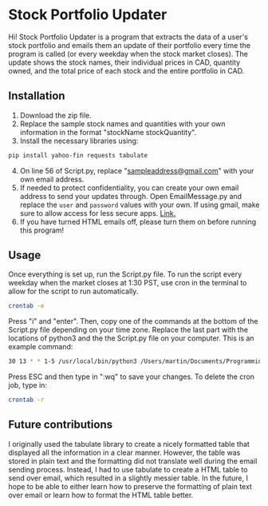 
# Stock Portfolio Updater

Hi! Stock Portfolio Updater is a program that extracts the data of a user's stock portfolio and emails them an update of their portfolio every time the program is called (or every weekday when the stock market closes). The update shows the stock names, their individual prices in CAD, quantity owned, and the total price of each stock and the entire portfolio in CAD.

## Installation

1. Download the zip file.
2. Replace the sample stock names and quantities with your own information in the format "stockName stockQuantity".
3. Install the necessary libraries using:
```bash
pip install yahoo-fin requests tabulate
```
4. On line 56 of Script.py, replace "sampleaddress@gmail.com" with your own email address.
5. If needed to protect confidentiality, you can create your own email address to send your updates through. Open EmailMessage.py and replace the ```user``` and ```password``` values with your own. If using gmail, make sure to allow access for less secure apps. 
[Link.](https://www.google.com/url?sa=t&rct=j&q=&esrc=s&source=web&cd=&cad=rja&uact=8&ved=2ahUKEwjej_aJh7nxAhWLjp4KHU6LBpQQFjAAegQICRAD&url=https%3A%2F%2Fsupport.google.com%2Faccounts%2Fanswer%2F6010255%3Fhl%3Den&usg=AOvVaw3-1FTJa5q6A7ZR_7SeNfng)
6. If you have turned HTML emails off, please turn them on before running this program!

## Usage
Once everything is set up, run the Script.py file. To run the script every weekday when the market closes at 1:30 PST, use cron in the terminal to allow for the script to run automatically.
```bash 
crontab -e
```
Press "i" and "enter". Then, copy one of the commands at the bottom of the Script.py file depending on your time zone. Replace the last part with the locations of python3 and the the Script.py file on your computer. This is an example command:
```bash
30 13 * * 1-5 /usr/local/bin/python3 /Users/martin/Documents/Programming/Stock/Script.py
```
Press ESC and then type in ":wq" to save your changes. To delete the cron job, type in:
```bash
crontab -r
```

## Future contributions
I originally used the tabulate library to create a nicely formatted table that displayed all the information in a clear manner. However, the table was stored in plain text and the formatting did not translate well during the email sending process. Instead, I had to use tabulate to create a HTML table to send over email, which resulted in a slightly messier table. In the future, I hope to be able to either learn how to preserve the formatting of plain text over email or learn how to format the HTML table better.
